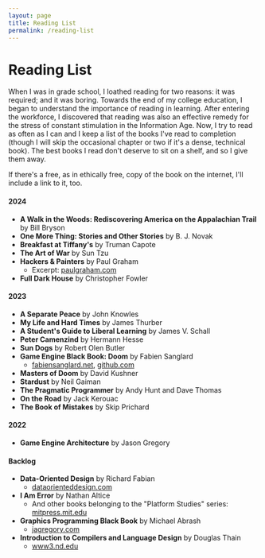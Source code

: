 ```yaml
---
layout: page
title: Reading List
permalink: /reading-list
---
```


# Reading List

When I was in grade school, I loathed reading for two reasons: it was required; and it was boring. Towards the end of my college education, I began to understand the importance of reading in learning. After entering the workforce, I discovered that reading was also an effective remedy for the stress of constant stimulation in the Information Age. Now, I try to read as often as I can and I keep a list of the books I've read to completion (though I will skip the occasional chapter or two if it's a dense, technical book). The best books I read don't deserve to sit on a shelf, and so I give them away.

If there's a free, as in ethically free, copy of the book on the internet, I'll include a link to it, too.

#### 2024

- **A Walk in the Woods: Rediscovering America on the Appalachian Trail** by Bill Bryson
- **One More Thing: Stories and Other Stories** by B. J. Novak
- **Breakfast at Tiffany's** by Truman Capote
- **The Art of War** by Sun Tzu
- **Hackers & Painters** by Paul Graham
  - Excerpt: [paulgraham.com](https://paulgraham.com/hp.html)
- **Full Dark House** by Christopher Fowler

#### 2023

- **A Separate Peace** by John Knowles
- **My Life and Hard Times** by James Thurber
- **A Student's Guide to Liberal Learning** by James V. Schall
- **Peter Camenzind** by Hermann Hesse
- **Sun Dogs** by Robert Olen Butler
- **Game Engine Black Book: Doom** by Fabien Sanglard
  - [fabiensanglard.net](https://fabiensanglard.net/gebbdoom/), [github.com](https://github.com/fabiensanglard/gebbdoom)
- **Masters of Doom** by David Kushner
- **Stardust** by Neil Gaiman
- **The Pragmatic Programmer** by Andy Hunt and Dave Thomas
- **On the Road** by Jack Kerouac
- **The Book of Mistakes** by Skip Prichard

#### 2022

- **Game Engine Architecture** by Jason Gregory

#### Backlog

- **Data-Oriented Design** by Richard Fabian
  - [dataorienteddesign.com](https://www.dataorienteddesign.com/dodbook/)
- **I Am Error** by Nathan Altice
  - And other books belonging to the "Platform Studies" series: [mitpress.mit.edu](https://mitpress.mit.edu/series/platform-studies/)
- **Graphics Programming Black Book** by Michael Abrash
  - [jagregory.com](https://www.jagregory.com/abrash-black-book/)
- **Introduction to Compilers and Language Design** by Douglas Thain
  - [www3.nd.edu](https://www3.nd.edu/~dthain/compilerbook/compilerbook.pdf)
